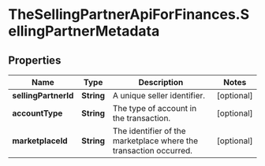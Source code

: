 # TheSellingPartnerApiForFinances.SellingPartnerMetadata

## Properties
Name | Type | Description | Notes
------------ | ------------- | ------------- | -------------
**sellingPartnerId** | **String** | A unique seller identifier. | [optional] 
**accountType** | **String** | The type of account in the transaction. | [optional] 
**marketplaceId** | **String** | The identifier of the marketplace where the transaction occurred. | [optional] 


